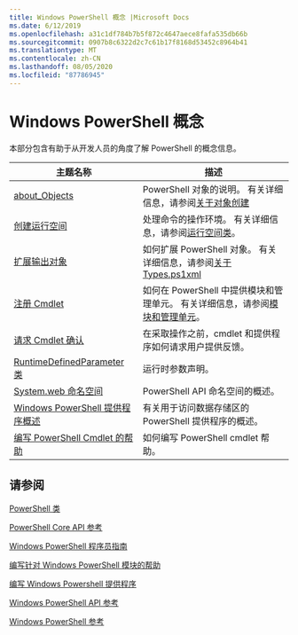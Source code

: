 ```yaml
---
title: Windows PowerShell 概念 |Microsoft Docs
ms.date: 6/12/2019
ms.openlocfilehash: a31c1df784b7b5f872c4647aece8fafa535db66b
ms.sourcegitcommit: 0907b8c6322d2c7c61b17f8168d53452c8964b41
ms.translationtype: MT
ms.contentlocale: zh-CN
ms.lasthandoff: 08/05/2020
ms.locfileid: "87786945"
---
```

# <a name="windows-powershell-concepts"></a>Windows PowerShell 概念

本部分包含有助于从开发人员的角度了解 PowerShell 的概念信息。

|主题名称|描述|
|----------------|-----------------|
|[about_Objects](/powershell/module/microsoft.powershell.core/about/about_objects)|PowerShell 对象的说明。 有关详细信息，请参阅[关于对象创建](/powershell/module/microsoft.powershell.core/about/about_object_creation)|
|[创建运行空间](../hosting/creating-runspaces.md)|处理命令的操作环境。 有关详细信息，请参阅[运行空间类](/dotnet/api/system.management.automation.runspaces.runspace)。|
|[扩展输出对象](../cmdlet/extending-output-objects.md)|如何扩展 PowerShell 对象。 有关详细信息，请参阅[关于 Types.ps1xml](/powershell/module/microsoft.powershell.core/about/about_types.ps1xml)|
|[注册 Cmdlet](../cmdlet/registering-cmdlets.md)|如何在 PowerShell 中提供模块和管理单元。 有关详细信息，请参阅[模块和管理单元](../cmdlet/modules-and-snap-ins.md)。|
|[请求 Cmdlet 确认](../cmdlet/requesting-confirmation-from-cmdlets.md)|在采取操作之前，cmdlet 和提供程序如何请求用户提供反馈。|
|[RuntimeDefinedParameter 类](/dotnet/api/system.management.automation.runtimedefinedparameter)|运行时参数声明。|
|[System.web 命名空间](/dotnet/api/System.Management.Automation)|PowerShell API 命名空间的概述。|
|[Windows PowerShell 提供程序概述](../provider/windows-powershell-provider-overview.md)|有关用于访问数据存储区的 PowerShell 提供程序的概述。|
|[编写 PowerShell Cmdlet 的帮助](../help/writing-help-for-windows-powershell-cmdlets.md)|如何编写 PowerShell cmdlet 帮助。|

## <a name="see-also"></a>请参阅

[PowerShell 类](/dotnet/api/system.management.automation.powershell)

[PowerShell Core API 参考](/dotnet/api/?view=pscore-6.2.0)

[Windows PowerShell 程序员指南](windows-powershell-programmer-s-guide.md)

[编写针对 Windows PowerShell 模块的帮助](../module/writing-help-for-windows-powershell-modules.md)

[编写 Windows Powershell 提供程序](../provider/writing-a-windows-powershell-provider.md)

[Windows PowerShell API 参考](/dotnet/api/?view=powershellsdk-1.1.0)

[Windows PowerShell 参考](../windows-powershell-reference.md)
